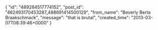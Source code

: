  {
   "id": "489284517774152",
   "post_id": "462493170453287_488691414500129",
   "from_name": "Beverly Berta Braakschmack",
   "message": "that is brutal",
   "created_time": "2013-03-07T08:39:46+0000"
 }
